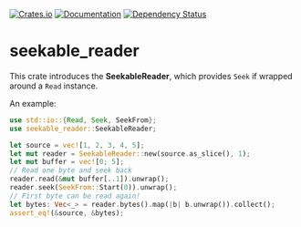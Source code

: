 [![Crates.io](https://img.shields.io/crates/v/seekable_reader.svg)](https://crates.io/crates/seekable_reader)
[![Documentation](https://docs.rs/seekable_reader/badge.svg)](https://docs.rs/crate/seekable_reader/)
[![Dependency Status](https://deps.rs/crate/seekable_reader/0.1.2/status.svg)](https://deps.rs/crate/seekable_reader/0.1.2)

# seekable_reader
This crate introduces the **SeekableReader**, which provides `Seek` if wrapped around a `Read` instance.

An example:
```rust
use std::io::{Read, Seek, SeekFrom};
use seekable_reader::SeekableReader;

let source = vec![1, 2, 3, 4, 5];
let mut reader = SeekableReader::new(source.as_slice(), 1);
let mut buffer = vec![0; 5];
// Read one byte and seek back
reader.read(&mut buffer[..1]).unwrap();
reader.seek(SeekFrom::Start(0)).unwrap();
// First byte can be read again!
let bytes: Vec<_> = reader.bytes().map(|b| b.unwrap()).collect();
assert_eq!(&source, &bytes);
```
